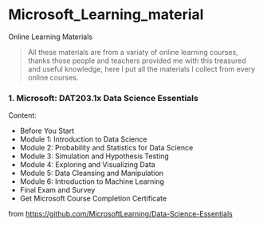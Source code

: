 # Microsoft_Learning_material
Online Learning Materials
> All these materials are from a variaty of online learning courses, thanks those people and teachers provided me with this treasured and useful knowledge, here I put all the materials I collect from every online courses.

### 1. Microsoft: DAT203.1x Data Science Essentials
Content:
- Before You Start
- Module 1: Introduction to Data Science
- Module 2: Probability and Statistics for Data Science
- Module 3: Simulation and Hypothesis Testing
- Module 4: Exploring and Visualizing Data
- Module 5: Data Cleansing and Manipulation
- Module 6: Introduction to Machine Learning
- Final Exam and Survey
- Get Microsoft Course Completion Certificate

from https://github.com/MicrosoftLearning/Data-Science-Essentials

